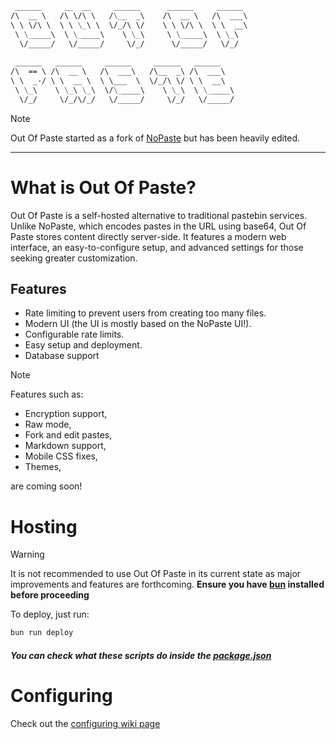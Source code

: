 ```markdown
 ______     __  __     ______      ______     ______ 
/\  __ \   /\ \/\ \   /\__  _\    /\  __ \   /\  ___\
\ \ \/\ \  \ \ \_\ \  \/_/\ \/    \ \ \/\ \  \ \  __\
 \ \_____\  \ \_____\    \ \_\     \ \_____\  \ \_\  
  \/_____/   \/_____/     \/_/      \/_____/   \/_/  
                                                     
 ______   ______     ______     ______   ______      
/\  == \ /\  __ \   /\  ___\   /\__  _\ /\  ___\     
\ \  _-/ \ \  __ \  \ \___  \  \/_/\ \/ \ \  __\     
 \ \_\    \ \_\ \_\  \/\_____\    \ \_\  \ \_____\   
  \/_/     \/_/\/_/   \/_____/     \/_/   \/_____/
```

> [!NOTE]  
> Out Of Paste started as a fork of [NoPaste](https://github.com/bokub/nopaste) but has been heavily edited.

____

# What is Out Of Paste?
Out Of Paste is a self-hosted alternative to traditional pastebin services. Unlike NoPaste, which encodes pastes in the URL using base64, Out Of Paste stores content directly server-side. It features a modern web interface, an easy-to-configure setup, and advanced settings for those seeking greater customization.

## Features
- Rate limiting to prevent users from creating too many files.
- Modern UI (the UI is mostly based on the NoPaste UI!).
- Configurable rate limits.
- Easy setup and deployment.
- Database support
> [!NOTE]  
> Features such as:
> - Encryption support,
> - Raw mode,
> - Fork and edit pastes,
> - Markdown support,
> - Mobile CSS fixes,
> - Themes,
>
> are coming soon!

# Hosting
> [!WARNING]  
> It is not recommended to use Out Of Paste in its current state as major improvements and features are forthcoming.
**Ensure you have [bun](https://bun.sh/) installed before proceeding**

To deploy, just run:
```bash
bun run deploy
```

##### You can check what these scripts do inside the [package.json](package.json)
# Configuring
Check out the [configuring wiki page](https://github.com/Noraxx1/OutOfPaste/wiki/Configuring)
